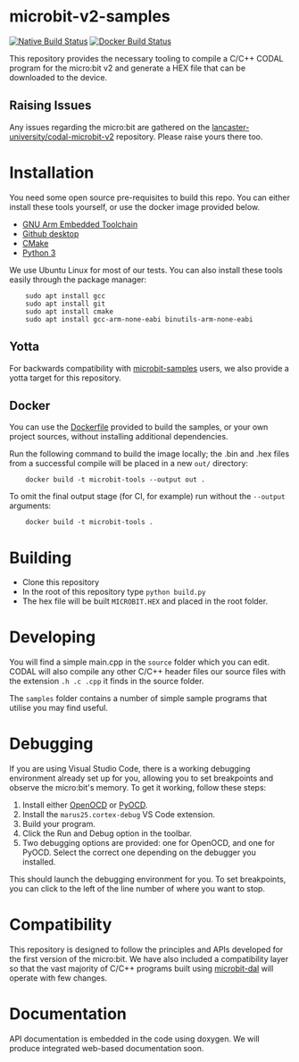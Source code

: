 # microbit-v2-samples

[![Native Build Status](https://github.com/lancaster-university/microbit-v2-samples/actions/workflows/build.yml/badge.svg)](https://github.com/lancaster-university/microbit-v2-samples/actions/workflows/build.yml) [![Docker Build Status](https://github.com/lancaster-university/microbit-v2-samples/actions/workflows/docker-image.yml/badge.svg)](https://github.com/lancaster-university/microbit-v2-samples/actions/workflows/docker-image.yml)

This repository provides the necessary tooling to compile a C/C++ CODAL program for the micro:bit v2 and generate a HEX file that can be downloaded to the device.

## Raising Issues
Any issues regarding the micro:bit are gathered on the [lancaster-university/codal-microbit-v2](https://github.com/lancaster-university/codal-microbit-v2) repository. Please raise yours there too.

# Installation
You need some open source pre-requisites to build this repo. You can either install these tools yourself, or use the docker image provided below.

- [GNU Arm Embedded Toolchain](https://developer.arm.com/tools-and-software/open-source-software/developer-tools/gnu-toolchain/gnu-rm/downloads)
- [Github desktop](https://desktop.github.com/)
- [CMake](https://cmake.org/download/)
- [Python 3](https://www.python.org/downloads/)

We use Ubuntu Linux for most of our tests. You can also install these tools easily through the package manager:

```
    sudo apt install gcc
    sudo apt install git
    sudo apt install cmake
    sudo apt install gcc-arm-none-eabi binutils-arm-none-eabi
```

## Yotta
For backwards compatibility with [microbit-samples](https://github.com/lancaster-university/microbit-samples) users, we also provide a yotta target for this repository.

## Docker
You can use the [Dockerfile](https://github.com/lancaster-university/microbit-v2-samples/blob/master/Dockerfile) provided to build the samples, or your own project sources, without installing additional dependencies.

Run the following command to build the image locally; the .bin and .hex files from a successful compile will be placed in a new `out/` directory:

```
    docker build -t microbit-tools --output out .
```

To omit the final output stage (for CI, for example) run without the `--output` arguments:

```
    docker build -t microbit-tools .
```

# Building
- Clone this repository
- In the root of this repository type `python build.py`
- The hex file will be built `MICROBIT.HEX` and placed in the root folder.

# Developing
You will find a simple main.cpp in the `source` folder which you can edit. CODAL will also compile any other C/C++ header files our source files with the extension `.h .c .cpp` it finds in the source folder.

The `samples` folder contains a number of simple sample programs that utilise you may find useful.

# Debugging
If you are using Visual Studio Code, there is a working debugging environment already set up for you, allowing you to set breakpoints and observe the micro:bit's memory. To get it working, follow these steps:

1. Install either [OpenOCD](http://openocd.org) or [PyOCD](https://github.com/pyocd/pyOCD).
2. Install the `marus25.cortex-debug` VS Code extension.
3. Build your program.
4. Click the Run and Debug option in the toolbar.
5. Two debugging options are provided: one for OpenOCD, and one for PyOCD. Select the correct one depending on the debugger you installed.

This should launch the debugging environment for you. To set breakpoints, you can click to the left of the line number of where you want to stop.

# Compatibility
This repository is designed to follow the principles and APIs developed for the first version of the micro:bit. We have also included a compatibility layer so that the vast majority of C/C++ programs built using [microbit-dal](https://www.github.com/lancaster-university/microbit-dal) will operate with few changes.

# Documentation
API documentation is embedded in the code using doxygen. We will produce integrated web-based documentation soon.
